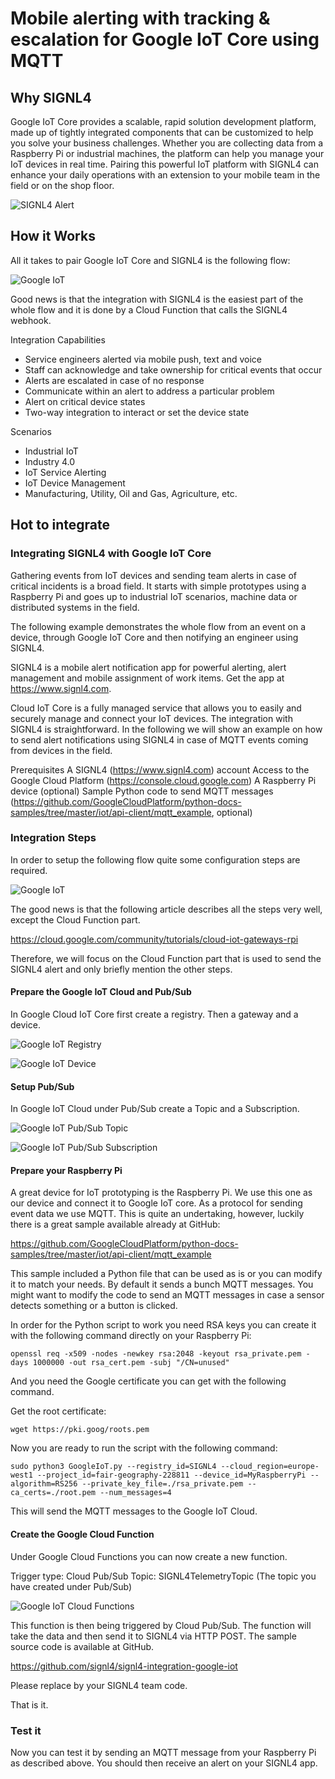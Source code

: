 # Mobile alerting with tracking & escalation for Google IoT Core using MQTT
 
## Why SIGNL4
 
Google IoT Core provides a scalable, rapid solution development platform, made up of tightly integrated components that can be customized to help you solve your business challenges. Whether you are collecting data from a Raspberry Pi or industrial machines, the platform can help you manage your IoT devices in real time. Pairing this powerful IoT platform with SIGNL4 can enhance your daily operations with an extension to your mobile team in the field or on the shop floor.
 
![SIGNL4 Alert](google-iot-signl4.png)

## How it Works
 
All it takes to pair Google IoT Core and SIGNL4 is the following flow:

![Google IoT](google-iot-diagram.png)

Good news is that the integration with SIGNL4 is the easiest part of the whole flow and it is done by a Cloud Function that calls the SIGNL4 webhook.

Integration Capabilities
- Service engineers alerted via mobile push, text and voice
- Staff can acknowledge and take ownership for critical events that occur
- Alerts are escalated in case of no response
- Communicate within an alert to address a particular problem
- Alert on critical device states
- Two-way integration to interact or set the device state
 
Scenarios
- Industrial IoT
- Industry 4.0
- IoT Service Alerting
- IoT Device Management
- Manufacturing, Utility, Oil and Gas, Agriculture, etc.
 
## Hot to integrate
 
### Integrating SIGNL4 with Google IoT Core
 
Gathering events from IoT devices and sending team alerts in case of critical incidents is a broad field. It starts with simple prototypes using a Raspberry Pi and goes up to industrial IoT scenarios, machine data or distributed systems in the field.
 
The following example demonstrates the whole flow from an event on a device, through Google IoT Core and then notifying an engineer using SIGNL4.

SIGNL4 is a mobile alert notification app for powerful alerting, alert management and mobile assignment of work items. Get the app at https://www.signl4.com.

Cloud IoT Core is a fully managed service that allows you to easily and securely manage and connect your IoT devices. The integration with SIGNL4 is straightforward. In the following we will show an example on how to send alert notifications using SIGNL4 in case of MQTT events coming from devices in the field.

Prerequisites
A SIGNL4 (https://www.signl4.com) account
Access to the Google Cloud Platform (https://console.cloud.google.com)
A Raspberry Pi device (optional)
Sample Python code to send MQTT messages (https://github.com/GoogleCloudPlatform/python-docs-samples/tree/master/iot/api-client/mqtt_example, optional)

### Integration Steps

In order to setup the following flow quite some configuration steps are required.

![Google IoT](google-iot-diagram.png)

The good news is that the following article describes all the steps very well, except the Cloud Function part.

https://cloud.google.com/community/tutorials/cloud-iot-gateways-rpi

Therefore, we will focus on the Cloud Function part that is used to send the SIGNL4 alert and only briefly mention the other steps.

#### Prepare the Google IoT Cloud and Pub/Sub

In Google Cloud IoT Core first create a registry. Then a gateway and a device.

![Google IoT Registry](google-iot-registry.png)

![Google IoT Device](google-iot-device.png)

#### Setup Pub/Sub

In Google IoT Cloud under Pub/Sub create a Topic and a Subscription.

![Google IoT Pub/Sub Topic](google-iot-pubsub-topic.png)

![Google IoT Pub/Sub Subscription](google-iot-pubsub-subscription.png)

#### Prepare your Raspberry Pi

A great device for IoT prototyping is the Raspberry Pi. We use this one as our device and connect it to Google IoT core. As a protocol for sending event data we use MQTT. This is quite an undertaking, however, luckily there is a great sample available already at GitHub:

https://github.com/GoogleCloudPlatform/python-docs-samples/tree/master/iot/api-client/mqtt_example

This sample included a Python file that can be used as is or you can modify it to match your needs. By default it sends a bunch MQTT messages. You might want to modify the code to send an MQTT messages in case a sensor detects something or a button is clicked.

In order for the Python script to work you need RSA keys you can create it with the following command directly on your Raspberry Pi:

```
openssl req -x509 -nodes -newkey rsa:2048 -keyout rsa_private.pem -days 1000000 -out rsa_cert.pem -subj "/CN=unused"
```

And you need the Google certificate you can get with the following command.

Get the root certificate:
```
wget https://pki.goog/roots.pem
```

Now you are ready to run the script with the following command:

```
sudo python3 GoogleIoT.py --registry_id=SIGNL4 --cloud_region=europe-west1 --project_id=fair-geography-228811 --device_id=MyRaspberryPi --algorithm=RS256 --private_key_file=./rsa_private.pem --ca_certs=./root.pem --num_messages=4
```

This will send the MQTT messages to the Google IoT Cloud.

#### Create the Google Cloud Function

Under Google Cloud Functions you can now create a new function.

Trigger type: Cloud Pub/Sub
Topic: SIGNL4TelemetryTopic (The topic you have created under Pub/Sub)

![Google IoT Cloud Functions](google-iot-cloud-functions.png)

This function is then being triggered by Cloud Pub/Sub. The function will take the data and then send it to SIGNL4 via HTTP POST. The sample source code is available at GitHub.

https://github.com/signl4/signl4-integration-google-iot

Please replace <team-code> by your SIGNL4 team code.

That is it.

### Test it

Now you can test it by sending an MQTT message from your Raspberry Pi as described above. You should then receive an alert on your SIGNL4 app.
